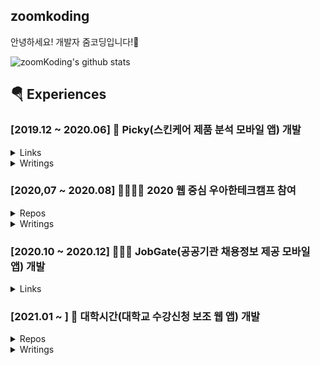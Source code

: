 ## zoomkoding
안녕하세요! 개발자 줌코딩입니다!🖖  

![zoomKoding's github stats](https://github-readme-stats.vercel.app/api?username=zoomkoding&count_private=true&theme=radical)

## 🪂 Experiences 

### \[2019.12 ~ 2020.06\] 📱 Picky(스킨케어 제품 분석 모바일 앱) 개발

<details>
  <summary>Links</summary>
  <p>

  >* [App Store Link](https://apps.apple.com/app/picky-skincare-made-smarter/id1504197356)
  >* [Google Play Link](https://play.google.com/store/apps/details?id=care.jivaka.picky)

  </p>
</details>

<details>
  <summary>Writings</summary>
  <p>

  >* [대학생 개발자의 스타트업 앱 개발 후기](https://zoomkoding.github.io/%EC%8A%A4%ED%83%80%ED%8A%B8%EC%97%85/%ED%9A%8C%EA%B3%A0/2020/03/25/start-up-app-development.html)
  >* [스타트업 팀과 앱을 떠나보내며 (퇴사 회고)](https://zoomkoding.github.io/%EC%8A%A4%ED%83%80%ED%8A%B8%EC%97%85/%ED%9A%8C%EA%B3%A0/2020/06/30/start-up-retrospection.html)

  </p>
</details>


### \[2020,07 ~ 2020.08\] 👩‍👩‍👦‍👦 2020 웹 중심 우아한테크캠프 참여
<details>
  <summary>Repos</summary>
  <p>

  * [B마트 클론 프로젝트](https://github.com/woowa-techcamp-2020/bmart-6)
  * [가계부 프로젝트](https://github.com/woowa-techcamp-2020/hkb-15)
  * [깃헙 프로젝트 클론 프로젝트](https://github.com/woowa-techcamp-2020/todo-7)

  </p>
</details>

<details>
  <summary>Writings</summary>
  <p>

  * [캠프의 반환점을 돌며](https://zoomkoding.github.io/%ED%9A%8C%EA%B3%A0/%EC%9A%B0%EC%95%84%ED%95%9C%ED%85%8C%ED%81%AC%EC%BA%A0%ED%94%84/2020/07/26/woowa-tech-camp-mid-term.html)
  * [캠프를 마치며](https://zoomkoding.github.io/%ED%9A%8C%EA%B3%A0/%EC%9A%B0%EC%95%84%ED%95%9C%ED%85%8C%ED%81%AC%EC%BA%A0%ED%94%84/2020/10/05/woowa-tech-camp-final.html)
  * [우아한 형제들 기술 블로그](https://woowabros.github.io/devrel/2020/08/19/techcamp_july_2.html#정진혁님의-글)

  </p>
</details>

### \[2020.10 ~ 2020.12\] 👨🏻‍💼 JobGate(공공기관 채용정보 제공 모바일 앱) 개발

<details>
  <summary>Links</summary>
  <p>

  >* [App Store Link](https://apps.apple.com/kr/app/jobgate/id1542252508)
  >* [Google Play Link](https://play.google.com/store/apps/details?id=u21700140.edu.handong.frontend)

  </p>
</details>


### \[2021.01 ~        \] 🧩 대학시간(대학교 수강신청 보조 웹 앱) 개발
<details>
  <summary>Repos</summary>
  <p>

  * [홈페이지](http://www.timetable.college/handong)
 
  </p>
</details>

<details>
  <summary>Writings</summary>
  <p>

  * [대학시간 개발기](https://zoomkoding.github.io/%EB%8C%80%ED%95%99%EC%8B%9C%EA%B0%84/%ED%9A%8C%EA%B3%A0/2021/02/10/college-timetable-development.html)

  </p>
</details>



<!--
**zoomKoding/zoomKoding** is a ✨ _special_ ✨ repository because its `README.md` (this file) appears on your GitHub profile.

Here are some ideas to get you started:

- 🔭 I’m currently working on ...
- 🌱 I’m currently learning ...
- 👯 I’m looking to collaborate on ...
- 🤔 I’m looking for help with ...
- 💬 Ask me about ...
- 📫 How to reach me: ...
- 😄 Pronouns: ...
- ⚡ Fun fact: ...
-->
